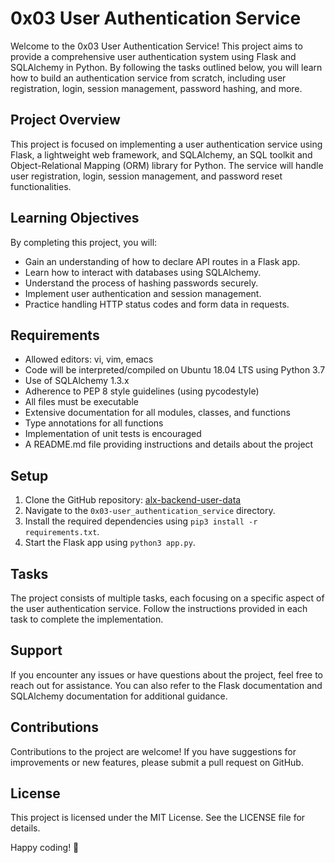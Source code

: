 # 0x03 User Authentication Service

Welcome to the 0x03 User Authentication Service! This project aims to provide a comprehensive user authentication system using Flask and SQLAlchemy in Python. By following the tasks outlined below, you will learn how to build an authentication service from scratch, including user registration, login, session management, password hashing, and more.

## Project Overview

This project is focused on implementing a user authentication service using Flask, a lightweight web framework, and SQLAlchemy, an SQL toolkit and Object-Relational Mapping (ORM) library for Python. The service will handle user registration, login, session management, and password reset functionalities.

## Learning Objectives

By completing this project, you will:
- Gain an understanding of how to declare API routes in a Flask app.
- Learn how to interact with databases using SQLAlchemy.
- Understand the process of hashing passwords securely.
- Implement user authentication and session management.
- Practice handling HTTP status codes and form data in requests.

## Requirements

- Allowed editors: vi, vim, emacs
- Code will be interpreted/compiled on Ubuntu 18.04 LTS using Python 3.7
- Use of SQLAlchemy 1.3.x
- Adherence to PEP 8 style guidelines (using pycodestyle)
- All files must be executable
- Extensive documentation for all modules, classes, and functions
- Type annotations for all functions
- Implementation of unit tests is encouraged
- A README.md file providing instructions and details about the project

## Setup

1. Clone the GitHub repository: [alx-backend-user-data](https://github.com/alx-backend-user-data)
2. Navigate to the `0x03-user_authentication_service` directory.
3. Install the required dependencies using `pip3 install -r requirements.txt`.
4. Start the Flask app using `python3 app.py`.

## Tasks

The project consists of multiple tasks, each focusing on a specific aspect of the user authentication service. Follow the instructions provided in each task to complete the implementation.

## Support

If you encounter any issues or have questions about the project, feel free to reach out for assistance. You can also refer to the Flask documentation and SQLAlchemy documentation for additional guidance.

## Contributions

Contributions to the project are welcome! If you have suggestions for improvements or new features, please submit a pull request on GitHub.

## License

This project is licensed under the MIT License. See the LICENSE file for details.

Happy coding! 🚀

